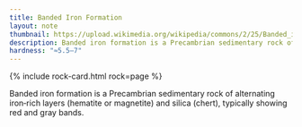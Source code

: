 ```yaml
---
title: Banded Iron Formation
layout: note
thumbnail: https://upload.wikimedia.org/wikipedia/commons/2/25/Banded_iron_formation_Dales_Gorge.jpg
description: Banded iron formation is a Precambrian sedimentary rock of alternating iron‑rich layers (hematite or magnetite) and silica (chert), typically showing red and gray bands.
hardness: "≈5.5–7"
---
```

{% include rock-card.html rock=page %}

Banded iron formation is a Precambrian sedimentary rock of alternating iron‑rich layers (hematite or magnetite) and silica (chert), typically showing red and gray bands.
